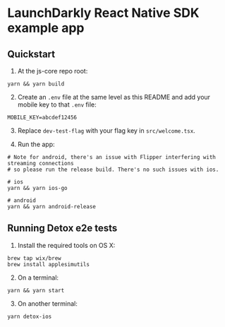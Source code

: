 # LaunchDarkly React Native SDK example app

## Quickstart

1. At the js-core repo root:

```shell
yarn && yarn build
```

2. Create an `.env` file at the same level as this README and add your mobile key to that `.env` file:

```shell
MOBILE_KEY=abcdef12456
```

3. Replace `dev-test-flag` with your flag key in `src/welcome.tsx`.

4. Run the app:

```shell
# Note for android, there's an issue with Flipper interfering with streaming connections
# so please run the release build. There's no such issues with ios.

# ios
yarn && yarn ios-go

# android
yarn && yarn android-release
```

## Running Detox e2e tests

1. Install the required tools on OS X:

```shell
brew tap wix/brew
brew install applesimutils
```

2. On a terminal:

```shell
yarn && yarn start
```

3. On another terminal:

```shell
yarn detox-ios
```
